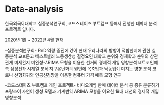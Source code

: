 # Data-analysis

한국외국어대학교 실증분석연구회, 코드스테이츠 부트캠프 등에서 진행한
데이터 분석 프로젝트 입니다.

2020년 1월 ~ 2022년 4월 현재 

-실증분석연구회-
RnD 역량 증진에 있어 현재 우리나라의 방향이 적합한지에 관한 실증분석
교보문고 베스트셀러
노동생산성 결정요인
대학교 순위와 경제학과 순위의 상관관계
미세먼지
미완성-ARIMA 모형을 이용한 선거의 경제적 개입 영향분석
비트코인예측
삼성전자 시계열 분석
지구온난화의 원인에 목축업과 낙농업이 미치는 영향 분석
코로나
선형회귀와 인공신경망을 이용한 컴퓨터 가격 예측 모형 연구


-코드스테이츠 부트캠프 개인 프로젝트-
비디오게임 판매 데이터 분석
콩 종류 분류하기
프랑스어 자연어 생성 모델과 기계번역
ARIMA 모형을 이요한 19대 대선의 경제적 개입 영향분석
